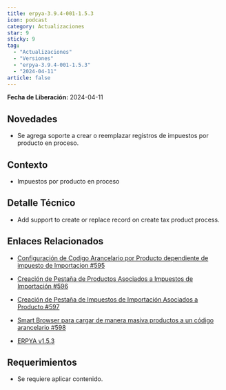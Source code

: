 ```yaml
---
title: erpya-3.9.4-001-1.5.3
icon: podcast
category: Actualizaciones
star: 9
sticky: 9
tag:
  - "Actualizaciones"
  - "Versiones"
  - "erpya-3.9.4-001-1.5.3"
  - "2024-04-11"
article: false
---
```


**Fecha de Liberación:** 2024-04-11

## Novedades

- Se agrega soporte a crear o reemplazar registros de impuestos por producto en proceso.

## Contexto

- Impuestos por producto en proceso

## Detalle Técnico

- Add support to create or replace record on create tax product process.

## Enlaces Relacionados

- [Configuración de Codigo Arancelario por Producto dependiente de impuesto de Importacion #595](https://github.com/erpcya/Control-PROSEIN/issues/595)
- [Creación de Pestaña de Productos Asociados a Impuestos de Importación #596](https://github.com/erpcya/Control-PROSEIN/issues/596)
- [Creación de Pestaña de Impuestos de Importación Asociados a Producto #597](https://github.com/erpcya/Control-PROSEIN/issues/597)
- [Smart Browser para cargar de manera masiva productos a un código arancelario #598](https://github.com/erpcya/Control-PROSEIN/issues/598)

- [ERPYA v1.5.3](https://github.com/erpya/adempiere_patch_zk/releases/tag/1.5.3)

## Requerimientos

- Se requiere aplicar contenido.
